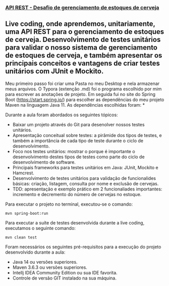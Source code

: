 ### <u>API REST - Desafio de gerenciamento de estoques de cerveja</u>



## Live coding, onde aprendemos, unitariamente, uma API REST para o gerenciamento de estoques de cerveja. Desenvolvimento de testes unitários para validar o nosso sistema de gerenciamento de estoques de cerveja, e também apresentar os principais conceitos e vantagens de criar testes unitários com JUnit e Mockito.

Meu primeiro passo foi criar uma Pasta no meu Desktop e nela armazenar meus arquivos.
O Typora (extenção .md) foi o programa escolhido por mim para escrever as anotações de projeto.
Em seguida fui no site do Spring Boot (https://start.spring.io/) para escolher as dependências do meu projeto Maven na linguagem Java 11.
As dependências escolhidas foram:
* 


Durante a aula foram abordados os seguintes tópicos:

- Baixar um projeto através do Git para desenolver nossos testes unitários.
- Apresentação conceitual sobre testes: a pirâmide dos tipos de testes, e também a importância de cada tipo de teste durante o ciclo de desenvolvimento.
- Foco nos testes unitários: mostrar o porque é importante o desenvolvimento destes tipos de testes como parte do ciclo de desenvolvimento de software.
- Principais frameworks para testes unitários em Java: JUnit, Mockito e Hamcrest.
- Desenvolvimento de testes unitários para validação de funcionalides básicas: criação, listagem, consulta por nome e exclusão de cervejas.
- TDD: apresentação e exemplo prático em 2 funcionaliades importantes: incremento e decremento do número de cervejas no estoque.

Para executar o projeto no terminal, executou-se o comando:

```
mvn spring-boot:run 
```

Para executar a suíte de testes desenvolvida durante a live coding, executamos o seguinte comando:

```
mvn clean test
```

Foram necessários os seguintes pré-requisitos para a execução do projeto desenvolvido durante a aula:

- Java 14 ou versões superiores.
- Maven 3.6.3 ou versões superiores.
- Intellj IDEA Community Edition ou sua IDE favorita.
- Controle de versão GIT instalado na sua máquina.
